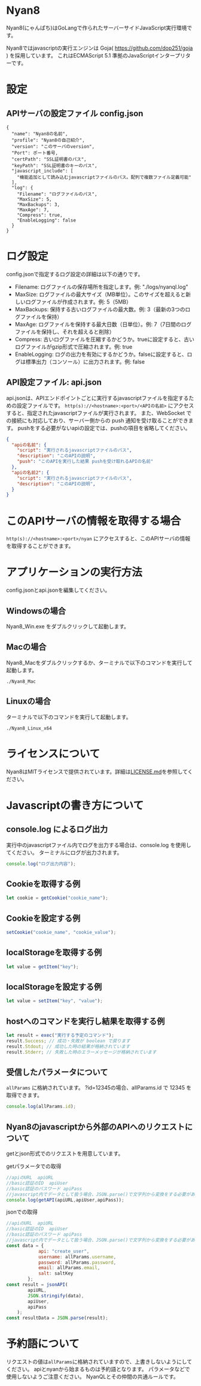 # Nyan8
Nyan8(にゃんぱち)はGoLangで作られたサーバーサイドJavaScript実行環境です。

Nyan8ではjavascriptの実行エンジンは Goja( https://github.com/dop251/goja ) を採用しています。
これはECMAScript 5.1 準拠のJavaScriptインタープリターです。

# 設定
## APIサーバの設定ファイル config.json
```
{
  "name": "Nyan8の名前",
  "profile": "Nyan8の自己紹介",
  "version": "このサーバのversion",
  "Port": ポート番号,
  "certPath": "SSL証明書のパス",
  "keyPath": "SSL証明書のキーのパス",
  "javascript_include": [
    "機能追加として読み込むjavascriptファイルのパス。配列で複数ファイル定義可能"
  ],
  "log": {
    "Filename": "ログファイルのパス",
    "MaxSize": 5,
    "MaxBackups": 3,
    "MaxAge": 7,
    "Compress": true,
    "EnableLogging": false
  }
}
```


# ログ設定
config.jsonで指定するログ設定の詳細は以下の通りです。

* Filename: ログファイルの保存場所を指定します。例: "./logs/nyanql.log"
* MaxSize: ログファイルの最大サイズ（MB単位）。このサイズを超えると新しいログファイルが作成されます。例: 5（5MB）
* MaxBackups: 保持する古いログファイルの最大数。例: 3（最新の3つのログファイルを保持）
* MaxAge: ログファイルを保持する最大日数（日単位）。例: 7（7日間のログファイルを保持し、それを超えると削除）
* Compress: 古いログファイルを圧縮するかどうか。trueに設定すると、古いログファイルがgzip形式で圧縮されます。例: true
* EnableLogging: ログの出力を有効にするかどうか。falseに設定すると、ログは標準出力（コンソール）に出力されます。例: false

## API設定ファイル: api.json
api.jsonは、APIエンドポイントごとに実行するjavascriptファイルを指定するための設定ファイルです。
`http(s)://<hostname>:<port>/<APIの名前>` にアクセスすると、指定されたjavascriptファイルが実行されます。
また、WebSocket での接続にも対応しており、サーバー側からの push 通知を受け取ることができます。
pushをする必要がないapiの設定では、pushの項目を省略してください。

```json
{
  "apiの名前": {
    "script": "実行されるjavascriptファイルのパス",
    "description": "このAPIの説明",
    "push": "このAPIを実行した結果 pushを受け取れるAPIの名前"
  },
  "apiの名前2": {
    "script": "実行されるjavascriptファイルのパス",
    "description": "このAPIの説明",
  }
}
```

# このAPIサーバの情報を取得する場合
`http(s)://<hostname>:<port>/nyan` にアクセスすると、このAPIサーバの情報を取得することができます。


# アプリケーションの実行方法
config.jsonとapi.jsonを編集してください。

## Windowsの場合
Nyan8_Win.exe をダブルクリックして起動します。

## Macの場合
Nyan8_Macをダブルクリックするか、ターミナルで以下のコマンドを実行して起動します。
```
./Nyan8_Mac
```

## Linuxの場合
ターミナルで以下のコマンドを実行して起動します。
```
./Nyan8_Linux_x64
```

# ライセンスについて
Nyan8はMITライセンスで提供されています。詳細は[LICENSE.md](LICENSE.md)を参照してください。

# Javascriptの書き方について
## console.log によるログ出力
実行中のjavascriptファイル内でログを出力する場合は、console.log を使用してください。
ターミナルにログが出力されます。

```javascript
console.log("ログ出力内容");
```

## Cookieを取得する例
```javascript
let cookie = getCookie("cookie_name");
```
## Cookieを設定する例
```javascript
setCookie("cookie_name", "cookie_value");
```
## localStorageを取得する例
```javascript
let value = getItem("key");
```
## localStorageを設定する例
```javascript
let value = setItem("key", "value");
```
## hostへのコマンドを実行し結果を取得する例
```javascript
let result = exec("実行する予定のコマンド");
result.Success; // 成功・失敗が boolean で戻ります
result.Stdout; // 成功した時の結果が格納されています
result.Stderr; // 失敗した時のエラーメッセージが格納されています
```


## 受信したパラメータについて
`allParams` に格納されています。
?id=12345の場合、allParams.id で 12345 を取得できます。

```javascript
console.log(allParams.id);
```

## Nyan8のjavascriptから外部のAPIへのリクエストについて
getとjson形式でのリクエストを用意しています。

getパラメータでの取得
```javascript
//apiのURL  apiURL
//basic認証のID  apiUser
//basic認証のパスワード apiPass
//javascript内でデータとして扱う場合、JSON.parse()で文字列から変換をする必要があります。
console.log(getAPI(apiURL,apiUser,apiPass));
```

jsonでの取得
```javascript
//apiのURL  apiURL
//basic認証のID  apiUser
//basic認証のパスワード apiPass
//javascript内でデータとして扱う場合、JSON.parse()で文字列から変換をする必要があります。
const data = {
            api: "create_user",
            username: allParams.username,
            password: allParams.password,
            email: allParams.email,
            salt: saltKey
        };
const result = jsonAPI(
        apiURL,
        JSON.stringify(data),
        apiUser,
        apiPass
    );
const resultData = JSON.parse(result);

```

# 予約語について

リクエストの値は`allParams`に格納されていますので、上書きしないようにしてください。
apiとnyanから始まるものは予約語となります。 
パラメータなどで使用しないようご注意ください。 
NyanQLとその仲間の共通ルールです。
